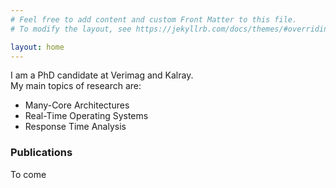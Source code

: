 ```yaml
---
# Feel free to add content and custom Front Matter to this file.
# To modify the layout, see https://jekyllrb.com/docs/themes/#overriding-theme-defaults

layout: home
---
```


I am a PhD candidate at Verimag and Kalray.  
My main topics of research are:
- Many-Core Architectures
- Real-Time Operating Systems
- Response Time Analysis

### Publications
To come
